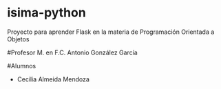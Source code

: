 # isima-python
Proyecto para aprender Flask en la materia de Programación Orientada a Objetos

#Profesor
M. en F.C. Antonio González García

#Alumnos
- Cecilia Almeida Mendoza
